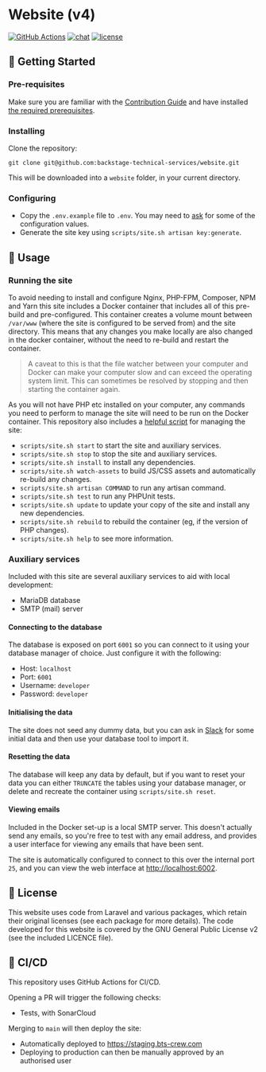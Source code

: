 # Website (v4)

[![GitHub Actions](https://img.shields.io/github/actions/workflow/status/backstage-technical-services/website/deploy.yml?branch=main)](https://github.com/backstage-technical-services/website/actions)
[![chat](https://img.shields.io/badge/chat-on%20slack-brightgreen)](https://bts-website.slack.com)
[![license](https://img.shields.io/badge/license-Apache%20v2-blue)](./licence.md)

## 🏁 Getting Started

### Pre-requisites

Make sure you are familiar with the [Contribution Guide][contribution-guide] and have
installed [the required prerequisites][prerequisites].

### Installing

Clone the repository:

```
git clone git@github.com:backstage-technical-services/website.git
```

This will be downloaded into a `website` folder, in your current directory.

### Configuring

- Copy the `.env.example` file to `.env`. You may need to [ask][slack] for some of the configuration values.
- Generate the site key using `scripts/site.sh artisan key:generate`.

## 🎈 Usage

### Running the site

To avoid needing to install and configure Nginx, PHP-FPM, Composer, NPM and Yarn this site includes a Docker container
that includes all of this pre-build and pre-configured. This container creates a volume mount between `/var/www` (where
the site is configured to be served from) and the site directory. This means that any changes you make locally
are also changed in the docker container, without the need to re-build and restart the container.

> A caveat to this is that the file watcher between your computer and Docker can make your computer slow and can exceed
> the operating system limit. This can sometimes be resolved by stopping and then starting the container again.

As you will not have PHP etc installed on your computer, any commands you need to perform to manage the site will need
to be run on the Docker container. This repository also includes a [helpful script](scripts/site.sh) for managing the
site:

- `scripts/site.sh start` to start the site and auxiliary services.
- `scripts/site.sh stop` to stop the site and auxiliary services.
- `scripts/site.sh install` to install any dependencies.
- `scripts/site.sh watch-assets` to build JS/CSS assets and automatically re-build any changes.
- `scripts/site.sh artisan COMMAND` to run any artisan command.
- `scripts/site.sh test` to run any PHPUnit tests.
- `scripts/site.sh update` to update your copy of the site and install any new dependencies.
- `scripts/site.sh rebuild` to rebuild the container (eg, if the version of PHP changes).
- `scripts/site.sh help` to see more information.

### Auxiliary services

Included with this site are several auxiliary services to aid with local development:

- MariaDB database
- SMTP (mail) server

#### Connecting to the database

The database is exposed on port `6001` so you can connect to it using your database manager of choice. Just configure it
with the following:

- Host: `localhost`
- Port: `6001`
- Username: `developer`
- Password: `developer`

#### Initialising the data

The site does not seed any dummy data, but you can ask in [Slack][slack] for some initial data and then use your
database tool to import it.

#### Resetting the data

The database will keep any data by default, but if you want to reset your data you can either `TRUNCATE` the tables
using your database manager, or delete and recreate the container using `scripts/site.sh reset`.

#### Viewing emails

Included in the Docker set-up is a local SMTP server. This doesn't actually send any emails, so you're free to test with
any email address, and provides a user interface for viewing any emails that have been sent.

The site is automatically configured to connect to this over the internal port `25`, and you can view the web interface
at <http://localhost:6002>.

## 📃 License

This website uses code from Laravel and various packages, which retain their original licenses (see each package for
more details). The code developed for this website is covered by the GNU General Public License v2 (see the included
LICENCE file).

## 🚀 CI/CD

This repository uses GitHub Actions for CI/CD.

Opening a PR will trigger the following checks:

- Tests, with SonarCloud

Merging to `main` will then deploy the site:

- Automatically deployed to <https://staging.bts-crew.com>
- Deploying to production can then be manually approved by an authorised user

[contribution-guide]: https://github.com/backstage-technical-services/hub/blob/main/Contributing.md
[prerequisites]: https://github.com/backstage-technical-services/hub/blob/master/docs/contributing/Developing.md#pre-requisites
[slack]: https://bts-website.slack.com
